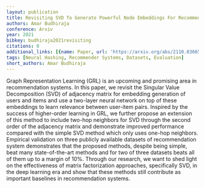 ```yaml
---
layout: publication
title: Revisiting SVD To Generate Powerful Node Embeddings For Recommendation Systems
authors: Amar Budhiraja
conference: Arxiv
year: 2021
bibkey: budhiraja2021revisiting
citations: 0
additional_links: [{name: Paper, url: 'https://arxiv.org/abs/2110.03665'}]
tags: [Neural Hashing, Recommender Systems, Datasets, Evaluation]
short_authors: Amar Budhiraja
---
```

Graph Representation Learning (GRL) is an upcoming and promising area in
recommendation systems. In this paper, we revisit the Singular Value
Decomposition (SVD) of adjacency matrix for embedding generation of users and
items and use a two-layer neural network on top of these embeddings to learn
relevance between user-item pairs. Inspired by the success of higher-order
learning in GRL, we further propose an extension of this method to include
two-hop neighbors for SVD through the second order of the adjacency matrix and
demonstrate improved performance compared with the simple SVD method which only
uses one-hop neighbors. Empirical validation on three publicly available
datasets of recommendation system demonstrates that the proposed methods,
despite being simple, beat many state-of-the-art methods and for two of three
datasets beats all of them up to a margin of 10%. Through our research, we want
to shed light on the effectiveness of matrix factorization approaches,
specifically SVD, in the deep learning era and show that these methods still
contribute as important baselines in recommendation systems.